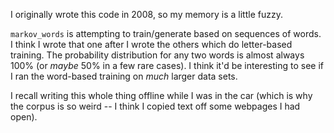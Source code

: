 I originally wrote this code in 2008, so my memory is a little fuzzy.

`markov_words` is attempting to train/generate based on sequences of words. I think I wrote that one after I wrote the others which do letter-based training. The probability distribution for any two words is almost always 100% (or _maybe_ 50% in a few rare cases). I think it'd be interesting to see if I ran the word-based training on _much_ larger data sets.

I recall writing this whole thing offline while I was in the car (which is why the corpus is so weird -- I think I copied text off some webpages I had open).
